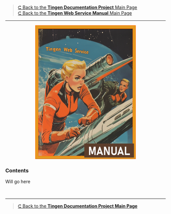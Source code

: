 <!-- u250812 -->

> [⮈ Back to the **Tingen Documentation Project** Main Page](../../README.md)  
> [⮈ Back to the **Tingen Web Service Manual** Main Page](../README.md)

***

<div align="center">

  ![logo](/.github/img/logo/man/TngnDocProj-TngnWsvcMan-316x420.png)

</div>

### Contents

Will go here


<br>

***

> [⮈ Back to the **Tingen Documentation Project Main Page**](../../README.md)
